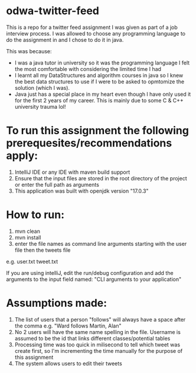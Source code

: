 # odwa-twitter-feed
This is a repo for a twitter feed assignment I was given as part of a job interview process. I was allowed to choose any programming language to do the assignment in and I chose to do it in java.

This was because:
- I was a java tutor in university so it was the programming language I felt the most comfortable with considering the limited time I had
- I learnt all my DataStructures and algorithm courses in java so I knew the best data structures to use if I were to be asked to opmtomize the solution (which I was).
- Java just has a special place in my heart even though I have only used it for the first 2 years of my career. This is mainly due to some C & C++ university trauma lol!

# To run this assignment the following prerequesites/recommendations apply:

1. IntelliJ IDE or any IDE with maven build support
3. Ensure that the input files are stored in the root directory of the project or enter the full path as arguments 
3. This application was built with openjdk version "17.0.3" 

# How to run:
1. mvn clean
2. mvn install
3. enter the file names as command line arguments starting with the user file then the tweets file

e.g. 
user.txt tweet.txt

If you are using intelliJ, edit the run/debug configuration and add the arguments to the input field named: "CLI arguments to your application"

# Assumptions made:
1. The list of users that a person "follows" will always have a space after the comma e.g. "Ward follows Martin, Alan"
2. No 2 users will have the same name spelling in the file. Username is assumed to be the id that links different classes/potential tables
3. Processing time was too quick in milisecond to tell which tweet was create first, so I'm incrementing the time manually for the purpose of this assignment
4. The system allows users to edit their tweets



